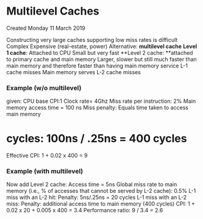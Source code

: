 # Multilevel Caches
Created Monday 11 March 2019

Constructing very large caches supporting low miss rates is difficult
Complex
Expensive (real-estate, power)
Alternative: **multilevel cache**
**Level 1 cache**: Attached to CPU
Small but very fast
**Level 2 cache: **attached to primary cache and main memory
Larger, slower
but still much faster than main memory
and therefore faster than having main memory service L-1 cache misses
Main memory serves L-2 cache misses
	
### Example (w/o multilevel)
given:
CPU base CPI:1
Clock rate= 4Ghz
Miss rate per instruction: 2%
Main memory access time = 100 ns
Miss penalty:
Equals time taken to access main memory
# cycles: 100ns / .25ns = 400 cycles
Effective CPI: 1 + 0.02 x 400 = 9
	
### Example (with multilevel)
Now add Level 2 cache:
Access time = 5ns
Global miss rate to main memory (i.e., % of accesses that cannot be served by L-2 cache): 0.5%
L-1 miss with an L-2 hit:
Penalty: 5ns/.25ns = 20 cycles
L-1 miss with an L-2 miss:
Penalty: additional access time to main memory (400 cycles)
CPI: 1 + 0.02 x 20 + 0.005 x 400 = 3.4
Performance ratio: 9 / 3.4 = 2.6


